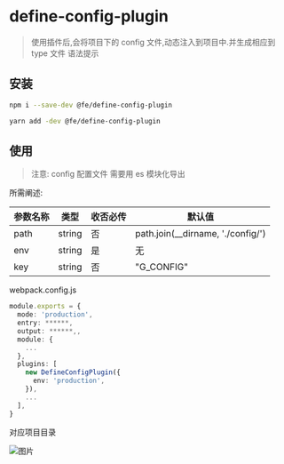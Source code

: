 # define-config-plugin

> 使用插件后,会将项目下的 config 文件,动态注入到项目中.并生成相应到 type 文件 语法提示

## 安装

```bash
npm i --save-dev @fe/define-config-plugin
```

```bash
yarn add -dev @fe/define-config-plugin
```

## 使用

> 注意: config 配置文件 需要用 es 模块化导出

所需阐述:

| 参数名称 | 类型   | 收否必传 | 默认值                              |
| -------- | ------ | -------- | ----------------------------------- |
| path     | string | 否       | path.join(\_\_dirname, './config/') |
| env      | string | 是       | 无                                  |
| key      | string | 否       | "G_CONFIG"                          |

webpack.config.js

```ts
module.exports = {
  mode: 'production',
  entry: ******,
  output: ******,,
  module: {
    ...
  },
  plugins: [
    new DefineConfigPlugin({
      env: 'production',
    }),
    ...
  ],
}

```

对应项目目录

![图片](http://img.crofys.cn/Jietu20200417-104446.jpg)
